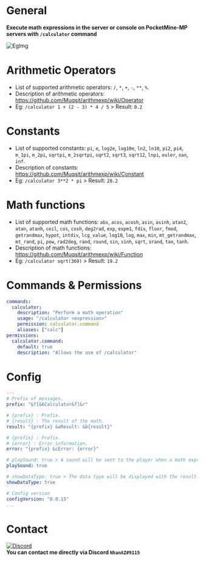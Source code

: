 # General
**Execute math expressions in the server or console on PocketMine-MP servers with `/calculator` command**

![EgImg](https://user-images.githubusercontent.com/60387689/197398783-4e794b8f-2431-4b55-9390-9229618bb6cf.png)

# Arithmetic Operators
- List of supported arithmetic operators: `/`, `*`, `+`, `-`, `**`, `%`.  
- Description of arithmetic operators: https://github.com/Muqsit/arithmexp/wiki/Operator
- Eg: `/calculator 1 + (2 - 3) * 4 / 5` > Result: `0.2`

# Constants
- List of supported constants: `pi`, `e`, `log2e`, `log10e`, `ln2`, `ln10`, `pi2`, `pi4`, `m_1pi`, `m_2pi`, `sqrtpi`, `m_2sqrtpi`, `sqrt2`, `sqrt3`, `sqrt12`, `lnpi`, `euler`, `nan`, `inf`.  
- Description of constants: https://github.com/Muqsit/arithmexp/wiki/Constant
- Eg: `/calculator 3**2 * pi` > Result: `28.2`

# Math functions
- List of supported math functions: `abs`, `acos`, `acosh`, `asin`, `asinh`, `atan2`, `atan`, `atanh`, `ceil`, `cos`, `cosh`, `deg2rad`, `exp`, `expm1`, `fdiv`, `floor`, `fmod`, `getrandmax`, `hypot`, `intdiv`, `lcg_value`, `log10`, `log`, `max`, `min`, `mt_getrandmax`, `mt_rand`, `pi`, `pow`, `rad2deg`, `rand`, `round`, `sin`, `sinh`, `sqrt`, `srand`, `tan`, `tanh`.  
- Description of math functions: https://github.com/Muqsit/arithmexp/wiki/Function
- Eg: `/calculator sqrt(369)` > Result: `19.2`

# Commands & Permissions
```yaml
commands:
  calculator:
    description: "Perform a math operation"
    usage: "/calculator <expression>"
    permission: calculator.command
    aliases: ["calc"]
permissions:
  calculator.command:
    default: true
    description: "Allows the use of /calculator"
```

# Config
```yaml
---
# Prefix of messages.
prefix: "&f[&6Calculator&f]&r"

# {prefix} : Prefix.
# {result} : The result of the math.
result: "{prefix} &aResult: &b{result}"

# {prefix} : Prefix.
# {error} : Error information.
error: "{prefix} &cError: {error}"

# playSound: true > A sound will be sent to the player when a math expressions is performed.
playSound: true

# showDataType: true > The data type will be displayed with the result.
showDataType: true

# Config version
configVersion: "0.0.15"
...


```

# Contact
[![Discord](https://img.shields.io/discord/986553214889517088?label=discord&color=7289DA&logo=discord)](https://discord.gg/j2X83ujT6c)\
**You can contact me directly via Discord `NhanAZ#9115`**
